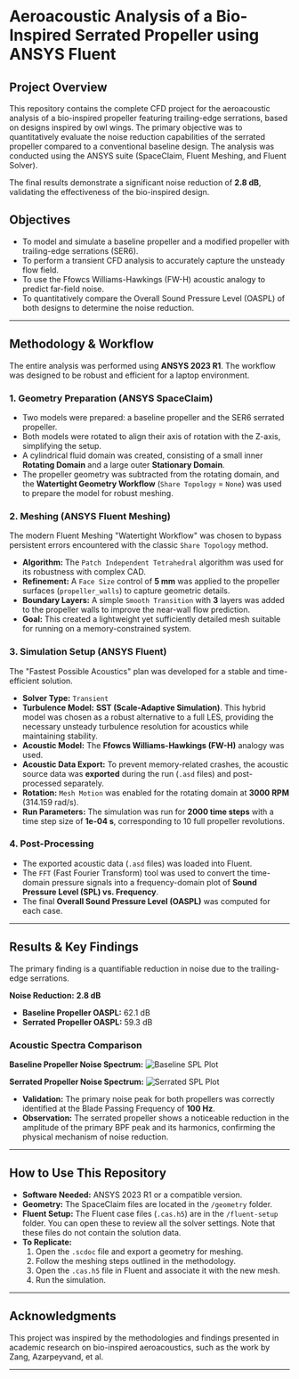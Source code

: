 # Aeroacoustic Analysis of a Bio-Inspired Serrated Propeller using ANSYS Fluent

## Project Overview

This repository contains the complete CFD project for the aeroacoustic analysis of a bio-inspired propeller featuring trailing-edge serrations, based on designs inspired by owl wings. The primary objective was to quantitatively evaluate the noise reduction capabilities of the serrated propeller compared to a conventional baseline design. The analysis was conducted using the ANSYS suite (SpaceClaim, Fluent Meshing, and Fluent Solver).

The final results demonstrate a significant noise reduction of **2.8 dB**, validating the effectiveness of the bio-inspired design.

## Objectives
- To model and simulate a baseline propeller and a modified propeller with trailing-edge serrations (SER6).
- To perform a transient CFD analysis to accurately capture the unsteady flow field.
- To use the Ffowcs Williams-Hawkings (FW-H) acoustic analogy to predict far-field noise.
- To quantitatively compare the Overall Sound Pressure Level (OASPL) of both designs to determine the noise reduction.

---

## Methodology & Workflow

The entire analysis was performed using **ANSYS 2023 R1**. The workflow was designed to be robust and efficient for a laptop environment.

### 1. Geometry Preparation (ANSYS SpaceClaim)
- Two models were prepared: a baseline propeller and the SER6 serrated propeller.
- Both models were rotated to align their axis of rotation with the Z-axis, simplifying the setup.
- A cylindrical fluid domain was created, consisting of a small inner **Rotating Domain** and a large outer **Stationary Domain**.
- The propeller geometry was subtracted from the rotating domain, and the **Watertight Geometry Workflow** (`Share Topology` = `None`) was used to prepare the model for robust meshing.

### 2. Meshing (ANSYS Fluent Meshing)
The modern Fluent Meshing "Watertight Workflow" was chosen to bypass persistent errors encountered with the classic `Share Topology` method.
- **Algorithm:** The `Patch Independent Tetrahedral` algorithm was used for its robustness with complex CAD.
- **Refinement:** A `Face Size` control of **5 mm** was applied to the propeller surfaces (`propeller_walls`) to capture geometric details.
- **Boundary Layers:** A simple `Smooth Transition` with **3** layers was added to the propeller walls to improve the near-wall flow prediction.
- **Goal:** This created a lightweight yet sufficiently detailed mesh suitable for running on a memory-constrained system.

### 3. Simulation Setup (ANSYS Fluent)
The "Fastest Possible Acoustics" plan was developed for a stable and time-efficient solution.
- **Solver Type:** `Transient`
- **Turbulence Model:** **SST (Scale-Adaptive Simulation)**. This hybrid model was chosen as a robust alternative to a full LES, providing the necessary unsteady turbulence resolution for acoustics while maintaining stability.
- **Acoustic Model:** The **Ffowcs Williams-Hawkings (FW-H)** analogy was used.
- **Acoustic Data Export:** To prevent memory-related crashes, the acoustic source data was **exported** during the run (`.asd` files) and post-processed separately.
- **Rotation:** `Mesh Motion` was enabled for the rotating domain at **3000 RPM** (314.159 rad/s).
- **Run Parameters:** The simulation was run for **2000 time steps** with a time step size of **1e-04 s**, corresponding to 10 full propeller revolutions.

### 4. Post-Processing
- The exported acoustic data (`.asd` files) was loaded into Fluent.
- The `FFT` (Fast Fourier Transform) tool was used to convert the time-domain pressure signals into a frequency-domain plot of **Sound Pressure Level (SPL) vs. Frequency**.
- The final **Overall Sound Pressure Level (OASPL)** was computed for each case.

---

## Results & Key Findings

The primary finding is a quantifiable reduction in noise due to the trailing-edge serrations.

**Noise Reduction:** **2.8 dB**
- **Baseline Propeller OASPL:** 62.1 dB
- **Serrated Propeller OASPL:** 59.3 dB

### Acoustic Spectra Comparison

**Baseline Propeller Noise Spectrum:**
![Baseline SPL Plot](results/images/baseline_spl_plot.png)

**Serrated Propeller Noise Spectrum:**
![Serrated SPL Plot](results/images/serrated_spl_plot.png)

- **Validation:** The primary noise peak for both propellers was correctly identified at the Blade Passing Frequency of **100 Hz**.
- **Observation:** The serrated propeller shows a noticeable reduction in the amplitude of the primary BPF peak and its harmonics, confirming the physical mechanism of noise reduction.

---

## How to Use This Repository

- **Software Needed:** ANSYS 2023 R1 or a compatible version.
- **Geometry:** The SpaceClaim files are located in the `/geometry` folder.
- **Fluent Setup:** The Fluent case files (`.cas.h5`) are in the `/fluent-setup` folder. You can open these to review all the solver settings. Note that these files do not contain the solution data.
- **To Replicate:**
  1. Open the `.scdoc` file and export a geometry for meshing.
  2. Follow the meshing steps outlined in the methodology.
  3. Open the `.cas.h5` file in Fluent and associate it with the new mesh.
  4. Run the simulation.

---

## Acknowledgments
This project was inspired by the methodologies and findings presented in academic research on bio-inspired aeroacoustics, such as the work by Zang, Azarpeyvand, et al.

---
